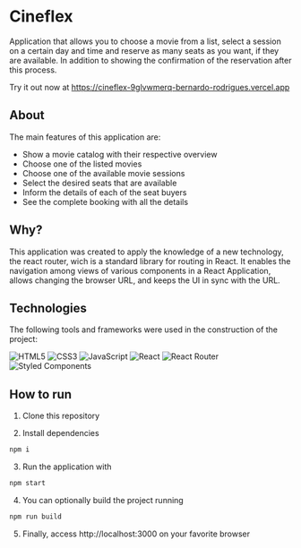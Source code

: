 # Cineflex

Application that allows you to choose a movie from a list, select a session on a certain day and time and reserve as many seats as you want, if they are available. In addition to showing the confirmation of the reservation after this process.

Try it out now at https://cineflex-9glvwmerq-bernardo-rodrigues.vercel.app

## About

The main features of this application are:

- Show a movie catalog with their respective overview
- Choose one of the listed movies
- Choose one of the available movie sessions
- Select the desired seats that are available
- Inform the details of each of the seat buyers
- See the complete booking with all the details

## Why?

This application was created to apply the knowledge of a new technology, the react router, wich is a standard library for routing in React. It enables the navigation among views of various components in a React Application, allows changing the browser URL, and keeps the UI in sync with the URL.

## Technologies

The following tools and frameworks were used in the construction of the project:<br>


  ![HTML5](https://img.shields.io/badge/html5-%23E34F26.svg?style=for-the-badge&logo=html5&logoColor=white)
  ![CSS3](https://img.shields.io/badge/css3-%231572B6.svg?style=for-the-badge&logo=css3&logoColor=white)
  ![JavaScript](https://img.shields.io/badge/javascript-%23323330.svg?style=for-the-badge&logo=javascript&logoColor=%23F7DF1E)
  ![React](https://img.shields.io/badge/react-%2320232a.svg?style=for-the-badge&logo=react&logoColor=%2361DAFB)
  ![React Router](https://img.shields.io/badge/React_Router-CA4245?style=for-the-badge&logo=react-router&logoColor=white)
  ![Styled Components](https://img.shields.io/badge/styled--components-DB7093?style=for-the-badge&logo=styled-components&logoColor=white)


## How to run

1. Clone this repository

2. Install dependencies
```bash
npm i
```

3. Run the application with
```bash
npm start
```

4. You can optionally build the project running
```bash
npm run build
```
5. Finally, access http://localhost:3000 on your favorite browser
